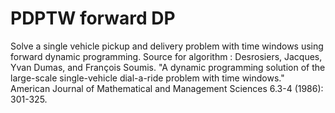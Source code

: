 # PDPTW forward DP
Solve a single vehicle pickup and delivery problem with time windows using forward dynamic programming. 
Source for algorithm : Desrosiers, Jacques, Yvan Dumas, and François Soumis. "A dynamic programming solution of the large-scale single-vehicle dial-a-ride problem with time windows." American Journal of Mathematical and Management Sciences 6.3-4 (1986): 301-325.
